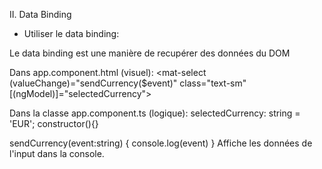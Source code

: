 II. Data Binding

- Utiliser le data binding:

Le data binding est une manière de recupérer des données du DOM

Dans app.component.html (visuel):
<mat-select
        (valueChange)="sendCurrency($event)"
        class="text-sm"
        [(ngModel)]="selectedCurrency">

Dans la classe app.component.ts (logique):
selectedCurrency: string = 'EUR';
constructor(){}

  sendCurrency(event:string) {
    console.log(event)
  }
Affiche les données de l'input dans la console.


